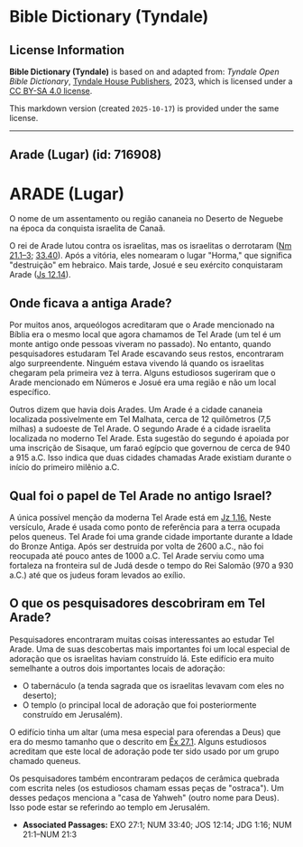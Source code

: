 # Bible Dictionary (Tyndale)

## License Information

**Bible Dictionary (Tyndale)** is based on and adapted from: _Tyndale Open Bible Dictionary_, [Tyndale House Publishers](https://tyndaleopenresources.com/), 2023, which is licensed under a [CC BY-SA 4.0 license](https://creativecommons.org/licenses/by-sa/4.0/legalcode.en).

This markdown version (created `2025-10-17`) is provided under the same license.



--------------------------------

## Arade (Lugar) (id: 716908)

ARADE (Lugar)
=============

O nome de um assentamento ou região cananeia no Deserto de Neguebe na época da conquista israelita de Canaã.

O rei de Arade lutou contra os israelitas, mas os israelitas o derrotaram ([Nm 21\.1–3](https://ref.ly/Num21:1-Num21:3); [33\.40](https://ref.ly/Num33:40)). Após a vitória, eles nomearam o lugar "Horma," que significa "destruição" em hebraico. Mais tarde, Josué e seu exército conquistaram Arade ([Js 12\.14](https://ref.ly/Josh12:14)).

Onde ficava a antiga Arade?
---------------------------

Por muitos anos, arqueólogos acreditaram que o Arade mencionado na Bíblia era o mesmo local que agora chamamos de Tel Arade (um tel é um monte antigo onde pessoas viveram no passado). No entanto, quando pesquisadores estudaram Tel Arade escavando seus restos, encontraram algo surpreendente. Ninguém estava vivendo lá quando os israelitas chegaram pela primeira vez à terra. Alguns estudiosos sugeriram que o Arade mencionado em Números e Josué era uma região e não um local específico.

Outros dizem que havia dois Arades. Um Arade é a cidade cananeia localizada possivelmente em Tel Malhata, cerca de 12 quilômetros (7,5 milhas) a sudoeste de Tel Arade. O segundo Arade é a cidade israelita localizada no moderno Tel Arade. Esta sugestão do segundo é apoiada por uma inscrição de Sisaque, um faraó egípcio que governou de cerca de 940 a 915 a.C. Isso indica que duas cidades chamadas Arade existiam durante o início do primeiro milênio a.C.

Qual foi o papel de Tel Arade no antigo Israel?
-----------------------------------------------

A única possível menção da moderna Tel Arade está em [Jz 1\.16\.](https://ref.ly/Judg1:16) Neste versículo, Arade é usada como ponto de referência para a terra ocupada pelos queneus. Tel Arade foi uma grande cidade importante durante a Idade do Bronze Antiga. Após ser destruída por volta de 2600 a.C., não foi reocupada até pouco antes de 1000 a.C. Tel Arade serviu como uma fortaleza na fronteira sul de Judá desde o tempo do Rei Salomão (970 a 930 a.C.) até que os judeus foram levados ao exílio.

O que os pesquisadores descobriram em Tel Arade?
------------------------------------------------

Pesquisadores encontraram muitas coisas interessantes ao estudar Tel Arade. Uma de suas descobertas mais importantes foi um local especial de adoração que os israelitas haviam construído lá. Este edifício era muito semelhante a outros dois importantes locais de adoração:

* O tabernáculo (a tenda sagrada que os israelitas levavam com eles no deserto);
* O templo (o principal local de adoração que foi posteriormente construído em Jerusalém).

O edifício tinha um altar (uma mesa especial para oferendas a Deus) que era do mesmo tamanho que o descrito em [Êx 27\.1](https://ref.ly/Exod27:1). Alguns estudiosos acreditam que este local de adoração pode ter sido usado por um grupo chamado queneus.

Os pesquisadores também encontraram pedaços de cerâmica quebrada com escrita neles (os estudiosos chamam essas peças de "ostraca"). Um desses pedaços menciona a "casa de Yahweh" (outro nome para Deus). Isso pode estar se referindo ao templo em Jerusalém.

* **Associated Passages:** EXO 27:1; NUM 33:40; JOS 12:14; JDG 1:16; NUM 21:1–NUM 21:3

